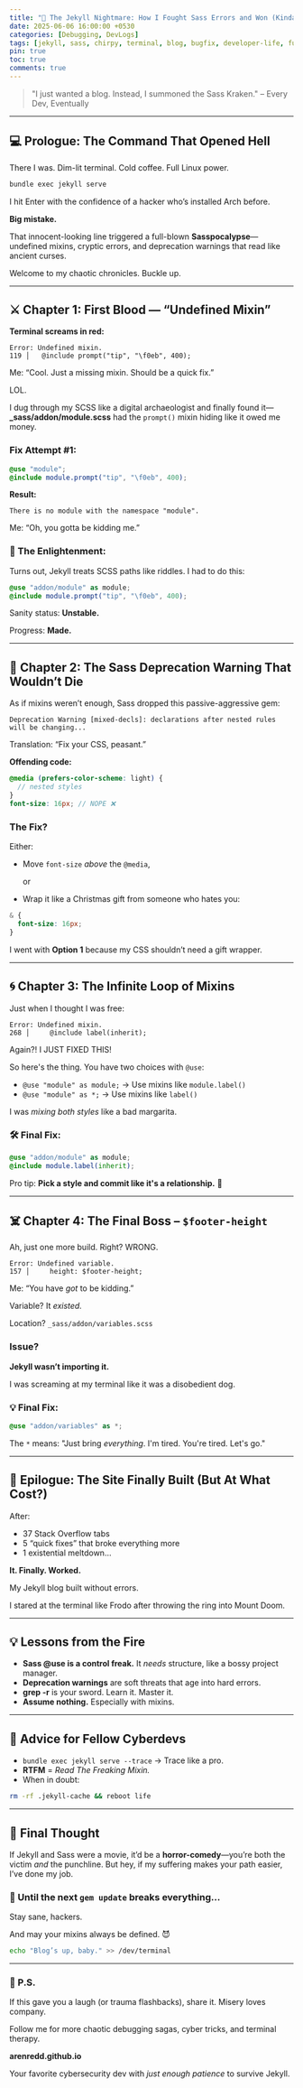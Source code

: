 ```yaml
---
title: "🧨 The Jekyll Nightmare: How I Fought Sass Errors and Won (Kinda)"
date: 2025-06-06 16:00:00 +0530
categories: [Debugging, DevLogs]
tags: [jekyll, sass, chirpy, terminal, blog, bugfix, developer-life, funny]
pin: true
toc: true
comments: true
---
```


> "I just wanted a blog. Instead, I summoned the Sass Kraken." – Every Dev, Eventually
> 

---

## 💻 Prologue: The Command That Opened Hell

There I was. Dim-lit terminal. Cold coffee. Full Linux power.

```bash
bundle exec jekyll serve
```

I hit Enter with the confidence of a hacker who’s installed Arch before.

**Big mistake.**

That innocent-looking line triggered a full-blown **Sasspocalypse**—undefined mixins, cryptic errors, and deprecation warnings that read like ancient curses.

Welcome to my chaotic chronicles. Buckle up.

---

## ⚔️ Chapter 1: First Blood — “Undefined Mixin”

**Terminal screams in red:**

```
Error: Undefined mixin.
119 │   @include prompt("tip", "\f0eb", 400);
```

Me: “Cool. Just a missing mixin. Should be a quick fix.”

LOL.

I dug through my SCSS like a digital archaeologist and finally found it—**_sass/addon/module.scss** had the `prompt()` mixin hiding like it owed me money.

### Fix Attempt #1:

```scss
@use "module";
@include module.prompt("tip", "\f0eb", 400);
```

**Result:**

```
There is no module with the namespace "module".
```

Me: “Oh, you gotta be kidding me.”

### 🧠 The Enlightenment:

Turns out, Jekyll treats SCSS paths like riddles. I had to do this:

```scss
@use "addon/module" as module;
@include module.prompt("tip", "\f0eb", 400);
```

Sanity status: **Unstable.**

Progress: **Made.**

---

## 🧨 Chapter 2: The Sass Deprecation Warning That Wouldn’t Die

As if mixins weren’t enough, Sass dropped this passive-aggressive gem:

```
Deprecation Warning [mixed-decls]: declarations after nested rules will be changing...
```

Translation: “Fix your CSS, peasant.”

**Offending code:**

```scss
@media (prefers-color-scheme: light) {
  // nested styles
}
font-size: 16px; // NOPE ❌
```

### The Fix?

Either:

- Move `font-size` *above* the `@media`,
    
    or
    
- Wrap it like a Christmas gift from someone who hates you:

```scss
& {
  font-size: 16px;
}
```

I went with **Option 1** because my CSS shouldn’t need a gift wrapper.

---

## 🌀 Chapter 3: The Infinite Loop of Mixins

Just when I thought I was free:

```
Error: Undefined mixin.
268 │     @include label(inherit);
```

Again?! I JUST FIXED THIS!

So here's the thing. You have two choices with `@use`:

- `@use "module" as module;` → Use mixins like `module.label()`
- `@use "module" as *;` → Use mixins like `label()`

I was *mixing both styles* like a bad margarita.

### 🛠️ Final Fix:

```scss
@use "addon/module" as module;
@include module.label(inherit);
```

Pro tip: **Pick a style and commit like it's a relationship.** 💍

---

## ☠️ Chapter 4: The Final Boss – `$footer-height`

Ah, just one more build. Right? WRONG.

```
Error: Undefined variable.
157 │     height: $footer-height;
```

Me: “You have *got* to be kidding.”

Variable? It *existed.*

Location? `_sass/addon/variables.scss`

### Issue?

**Jekyll wasn’t importing it.**

I was screaming at my terminal like it was a disobedient dog.

### 💡 Final Fix:

```scss
@use "addon/variables" as *;
```

The `*` means: "Just bring *everything*. I'm tired. You're tired. Let's go."

---

## 🎉 Epilogue: The Site Finally Built (But At What Cost?)

After:

- 37 Stack Overflow tabs
- 5 “quick fixes” that broke everything more
- 1 existential meltdown…

**It. Finally. Worked.**

My Jekyll blog built without errors.

I stared at the terminal like Frodo after throwing the ring into Mount Doom.

---

## 💡 Lessons from the Fire

- **Sass @use is a control freak.** It *needs* structure, like a bossy project manager.
- **Deprecation warnings** are soft threats that age into hard errors.
- **grep -r** is your sword. Learn it. Master it.
- **Assume nothing.** Especially with mixins.

---

## 🤖 Advice for Fellow Cyberdevs

- `bundle exec jekyll serve --trace` → Trace like a pro.
- **RTFM** = *Read The Freaking Mixin.*
- When in doubt:

```bash
rm -rf .jekyll-cache && reboot life
```

---

## 🧬 Final Thought

If Jekyll and Sass were a movie, it’d be a **horror-comedy**—you’re both the victim *and* the punchline. But hey, if my suffering makes your path easier, I’ve done my job.

### 🚀 Until the next `gem update` breaks everything...

Stay sane, hackers.

And may your mixins always be defined. 😈

```bash
echo "Blog’s up, baby." >> /dev/terminal
```

---

### 💬 P.S.

If this gave you a laugh (or trauma flashbacks), share it. Misery loves company.

Follow me for more chaotic debugging sagas, cyber tricks, and terminal therapy.

**arenredd.github.io**

Your favorite cybersecurity dev with *just enough patience* to survive Jekyll.
